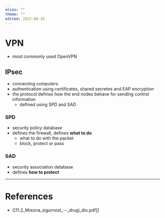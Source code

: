 ```yaml
---
alias: ""
theme: ""
edited: 2022-06-26
---
```

# VPN
- most commonly used OpenVPN

## IPsec
- connecting computers
- authentication using certificates, shared secretes and EAP encryption
- the protocol defines how the end nodes behave for sending control information
	- defined using SPD and SAD

### SPD
- security policy database
- defines the firewall, defines **what to do**
	- what to do with the packet
	- block, protect or pass

### SAD
- security association database
- defines **how to protect**
---
# References
- [[11.2_Mrezna_sigurnost_--_drugi_dio.pdf]]